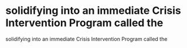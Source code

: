 # solidifying into an immediate Crisis Intervention Program called the

solidifying into an immediate Crisis Intervention Program called the